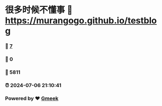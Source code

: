 # 很多时候不懂事 :link: https://murangogo.github.io/testblog 
### :page_facing_up: [7](https://murangogo.github.io/testblog/tag.html) 
### :speech_balloon: 0 
### :hibiscus: 5811 
### :alarm_clock: 2024-07-06 21:10:41 
### Powered by :heart: [Gmeek](https://github.com/Meekdai/Gmeek)
